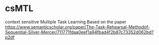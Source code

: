 # csMTL
context sensitive Multiple Task Learning
Based on the paper https://www.semanticscholar.org/paper/The-Task-Rehearsal-Methodof-Sequential-Silver-Mercer/711771fdaa0eef1a94fbad4f2b87c73352d062bd?p2df
